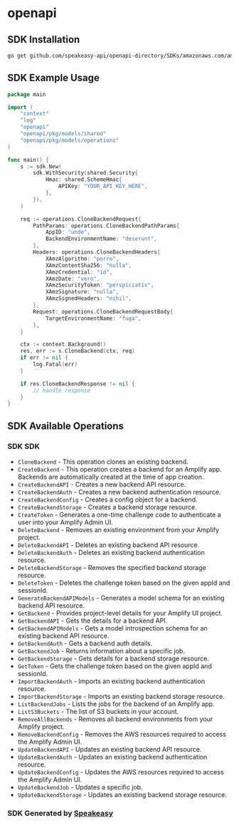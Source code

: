 # openapi

<!-- Start SDK Installation -->
## SDK Installation

```bash
go get github.com/speakeasy-api/openapi-directory/SDKs/amazonaws.com/amplifybackend/2020-08-11/go
```
<!-- End SDK Installation -->

## SDK Example Usage
<!-- Start SDK Example Usage -->
```go
package main

import (
    "context"
    "log"
    "openapi"
    "openapi/pkg/models/shared"
    "openapi/pkg/models/operations"
)

func main() {
    s := sdk.New(
        sdk.WithSecurity(shared.Security{
            Hmac: shared.SchemeHmac{
                APIKey: "YOUR_API_KEY_HERE",
            },
        }),
    )

    req := operations.CloneBackendRequest{
        PathParams: operations.CloneBackendPathParams{
            AppID: "unde",
            BackendEnvironmentName: "deserunt",
        },
        Headers: operations.CloneBackendHeaders{
            XAmzAlgorithm: "porro",
            XAmzContentSha256: "nulla",
            XAmzCredential: "id",
            XAmzDate: "vero",
            XAmzSecurityToken: "perspiciatis",
            XAmzSignature: "nulla",
            XAmzSignedHeaders: "nihil",
        },
        Request: operations.CloneBackendRequestBody{
            TargetEnvironmentName: "fuga",
        },
    }

    ctx := context.Background()
    res, err := s.CloneBackend(ctx, req)
    if err != nil {
        log.Fatal(err)
    }

    if res.CloneBackendResponse != nil {
        // handle response
    }
}
```
<!-- End SDK Example Usage -->

<!-- Start SDK Available Operations -->
## SDK Available Operations

### SDK SDK

* `CloneBackend` - This operation clones an existing backend.
* `CreateBackend` - This operation creates a backend for an Amplify app. Backends are automatically created at the time of app creation.
* `CreateBackendAPI` - Creates a new backend API resource.
* `CreateBackendAuth` - Creates a new backend authentication resource.
* `CreateBackendConfig` - Creates a config object for a backend.
* `CreateBackendStorage` - Creates a backend storage resource.
* `CreateToken` - Generates a one-time challenge code to authenticate a user into your Amplify Admin UI.
* `DeleteBackend` - Removes an existing environment from your Amplify project.
* `DeleteBackendAPI` - Deletes an existing backend API resource.
* `DeleteBackendAuth` - Deletes an existing backend authentication resource.
* `DeleteBackendStorage` - Removes the specified backend storage resource.
* `DeleteToken` - Deletes the challenge token based on the given appId and sessionId.
* `GenerateBackendAPIModels` - Generates a model schema for an existing backend API resource.
* `GetBackend` - Provides project-level details for your Amplify UI project.
* `GetBackendAPI` - Gets the details for a backend API.
* `GetBackendAPIModels` - Gets a model introspection schema for an existing backend API resource.
* `GetBackendAuth` - Gets a backend auth details.
* `GetBackendJob` - Returns information about a specific job.
* `GetBackendStorage` - Gets details for a backend storage resource.
* `GetToken` - Gets the challenge token based on the given appId and sessionId.
* `ImportBackendAuth` - Imports an existing backend authentication resource.
* `ImportBackendStorage` - Imports an existing backend storage resource.
* `ListBackendJobs` - Lists the jobs for the backend of an Amplify app.
* `ListS3Buckets` - The list of S3 buckets in your account.
* `RemoveAllBackends` - Removes all backend environments from your Amplify project.
* `RemoveBackendConfig` - Removes the AWS resources required to access the Amplify Admin UI.
* `UpdateBackendAPI` - Updates an existing backend API resource.
* `UpdateBackendAuth` - Updates an existing backend authentication resource.
* `UpdateBackendConfig` - Updates the AWS resources required to access the Amplify Admin UI.
* `UpdateBackendJob` - Updates a specific job.
* `UpdateBackendStorage` - Updates an existing backend storage resource.
<!-- End SDK Available Operations -->

### SDK Generated by [Speakeasy](https://docs.speakeasyapi.dev/docs/using-speakeasy/client-sdks)
